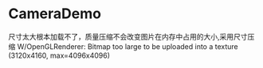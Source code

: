 # CameraDemo

尺寸太大根本加载不了，质量压缩不会改变图片在内存中占用的大小,采用尺寸压缩
W/OpenGLRenderer: Bitmap too large to be uploaded into a texture (3120x4160, max=4096x4096)

